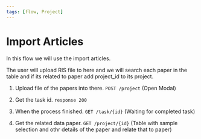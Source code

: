 ```yaml
---
tags: [flow, Project]
---
```


# Import Articles

In this flow we will use the import articles.

The user will upload RIS file to here and we will search each paper in the table and if its related to paper add project_id to its project.

1. Upload file of the papers into there. ```POST /project```
(Open Modal)

2. Get the task id. ```response 200```

3. When the process finished. ```GET /task/{id}```
(Waiting for completed task)

4. Get the related data paper. ```GET /project/{id}```
(Table with sample selection and othr details of the paper and relate that to paper)
